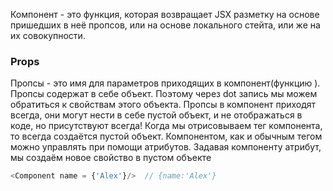 Компонент - это функция, которая возвращает JSX разметку на основе пришедших в неё пропсов, или на основе локального стейта, или же на их совокупности.
### Props
Пропсы - это имя для параметров приходящих в компонент(функцию
).
Пропсы содержат в себе объект. Поэтому через dot запись мы можем обратиться к свойствам этого объекта.
Пропсы в компонент приходят всегда, они могут нести в себе пустой объект, и не отображаться в коде, но присутствуют всегда!
Когда мы отрисовываем тег компонента, то всегда создаётся пустой объект. Компонентом, как и обычным тегом можно управлять при помощи атрибутов. Задавая компоненту атрибут, мы создаём новое свойство в пустом объекте
```js
<Component name = {'Alex'}/>  // {name:'Alex'}
```
